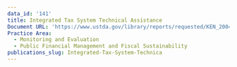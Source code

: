 ```yaml
---
data_id: '141'
title: Integrated Tax System Technical Assistance
Document URL: 'https://www.ustda.gov/library/reports/requested/KEN_200410042A_v2.pdf'
Practice Area:
  - Monitoring and Evaluation
  - Public Financial Management and Fiscal Sustainability
publications_slug: Integrated-Tax-System-Technica
---
```

